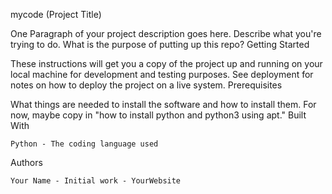 mycode (Project Title)

One Paragraph of your project description goes here. Describe what you're trying to do. What is the purpose of putting up this repo?
Getting Started

These instructions will get you a copy of the project up and running on your local machine for development and testing purposes. See deployment for notes on how to deploy the project on a live system.
Prerequisites

What things are needed to install the software and how to install them. For now, maybe copy in "how to install python and python3 using apt."
Built With

    Python - The coding language used

Authors

    Your Name - Initial work - YourWebsite

